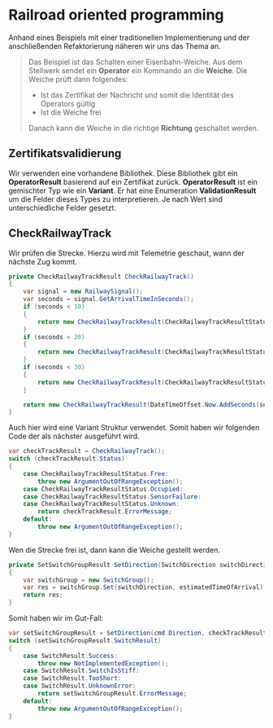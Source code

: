 # Railroad oriented programming

Anhand eines Beispiels mit einer traditionellen Implementierung und der anschließenden Refaktorierung näheren wir uns das Thema an.

> Das Beispiel ist das Schalten einer Eisenbahn-Weiche. Aus dem Stellwerk sendet ein **Operator** ein Kommando an die **Weiche**. Die Weiche prüft dann folgendes:
>
> * Ist das Zertifikat der Nachricht und somit die Identität des Operators gültig
> * Ist die Weiche frei
>
> Danach kann die Weiche in die richtige **Richtung** geschaltet werden.

## Zertifikatsvalidierung

Wir verwenden eine vorhandene Bibliothek. Diese Bibliothek gibt ein **OperatorResult** basierend auf ein Zertifikat zurück. **OperatorResult** ist ein gemischter Typ wie ein **Variant**. Er hat eine Enumeration **ValidationResult** um die Felder dieses Types zu interpretieren. Je nach Wert sind unterschiedliche Felder gesetzt.

## CheckRailwayTrack

Wir prüfen die Strecke. Hierzu wird mit Telemetrie geschaut, wann der nächste Zug kommt.

```csharp
private CheckRailwayTrackResult CheckRailwayTrack()
{
    var signal = new RailwaySignal();
    var seconds = signal.GetArrivalTimeInSeconds();
    if (seconds < 10)
    {
        return new CheckRailwayTrackResult(CheckRailwayTrackResultStatus.Unknown, "Unknown error");
    }
    if (seconds < 20)
    {
        return new CheckRailwayTrackResult(CheckRailwayTrackResultStatus.SensorFailure, "Could not check the track, no sensor data arrived");
    }
    if (seconds < 30)
    {
        return new CheckRailwayTrackResult(CheckRailwayTrackResultStatus.Occupied, "Track is occupied by train");
    }

    return new CheckRailwayTrackResult(DateTimeOffset.Now.AddSeconds(seconds));
}
```

Auch hier wird eine Variant Struktur verwendet. Somit haben wir folgenden Code der als nächster ausgeführt wird.

```csharp
var checkTrackResult = CheckRailwayTrack();
switch (checkTrackResult.Status)
{
    case CheckRailwayTrackResultStatus.Free:
        throw new ArgumentOutOfRangeException();
    case CheckRailwayTrackResultStatus.Occupied:
    case CheckRailwayTrackResultStatus.SensorFailure:
    case CheckRailwayTrackResultStatus.Unknown:
        return checkTrackResult.ErrorMessage;
    default:
        throw new ArgumentOutOfRangeException();
}
```

Wen die Strecke frei ist, dann kann die Weiche gestellt werden.

```csharp
private SetSwitchGroupResult SetDirection(SwitchDirection switchDirection, DateTimeOffset estimatedTimeOfArrival)
{
    var switchGroup = new SwitchGroup();
    var res = switchGroup.Set(switchDirection, estimatedTimeOfArrival);
    return res;
}
```

Somit haben wir im Gut-Fall:

```csharp
var setSwitchGroupResult = SetDirection(cmd.Direction, checkTrackResult.EstimatedArrivalTimeOfNextTrain);
switch (setSwitchGroupResult.SwitchResult)
{
    case SwitchResult.Success:
        throw new NotImplementedException();
    case SwitchResult.SwitchIsStiff:
    case SwitchResult.TooShort:
    case SwitchResult.UnknownError:
        return setSwitchGroupResult.ErrorMessage;
    default:
        throw new ArgumentOutOfRangeException();
}
```